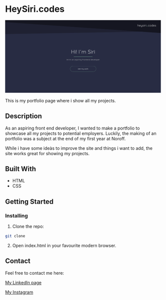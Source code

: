 # HeySiri.codes

![image](https://github.com/SiriHoyas/HeySiri.codes/blob/main/resources/portfolio-screenshot.png)

This is my portfolio page where i show all my projects. 

## Description

As an aspiring front end developer, I wanted to make a portfolio to showcase all my projects to potential employers. Luckily, the making of an portfolio was a subject at the end of my first year at Noroff. 

While i have some ideàs to improve the site and things i want to add, the site works great for showing my projects. 

## Built With

- HTML
- CSS

## Getting Started

### Installing

1. Clone the repo:

```bash
git clone 
```

2. Open index.html in your favourite modern browser.


## Contact


Feel free to contact me here:

[My LinkedIn page](https://www.linkedin.com/in/siri-h%C3%B8y%C3%A5s-2bb74b1a2/)

[My Instagram](https://www.instagram.com/sirihoyas/)
